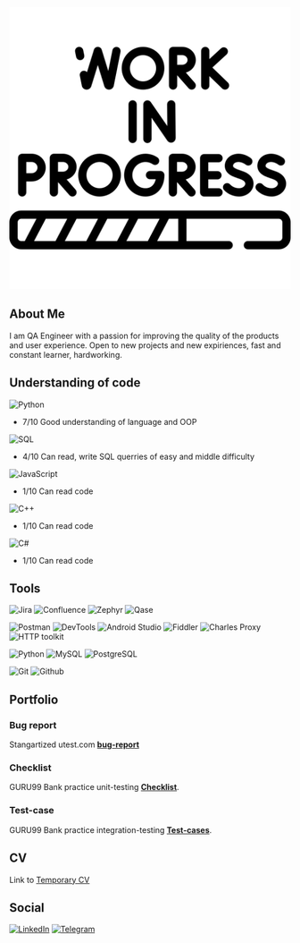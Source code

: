 [![Header](https://github.com/IvanSoregashi/IvanSoregashi/blob/main/assets/work-in-progress.png)](https://github.com/IvanSoregashi/)
## About Me
I am QA Engineer with a passion for improving the quality of the products and user experience.
Open to new projects and new expiriences, fast and constant learner, hardworking.

## Understanding of code

![Python](https://img.shields.io/badge/Python-090909?style=for-the-badge&logo=Python&logoColor=8cc4d7 "Python")
* 7/10 Good understanding of language and OOP

![SQL](https://img.shields.io/badge/SQL-090909?style=for-the-badge&logo=SQL&logoColor=8cc4d7 "SQL")
* 4/10 Can read, write SQL querries of easy and middle difficulty

![JavaScript](https://img.shields.io/badge/JavaScript-090909?style=for-the-badge&logo=JavaScript&logoColor=8cc4d7 "JavaScript")
* 1/10 Can read code

![C++](https://img.shields.io/badge/C++-090909?style=for-the-badge&logo=Cplusplus&logoColor=8cc4d7 "C++")
* 1/10 Can read code

![C#](https://img.shields.io/badge/C_Sharp-090909?style=for-the-badge&logo=Csharp&logoColor=8cc4d7 "C#")
* 1/10 Can read code

## Tools

![Jira](https://img.shields.io/badge/Jira-090909?style=for-the-badge&logo=jira&logoColor=136be1 "Jira")
![Confluence](https://img.shields.io/badge/Confluence-090909?style=for-the-badge&logo=confluence&logoColor=136be1 "Confluence")
![Zephyr](https://img.shields.io/badge/Zephyr-090909?style=for-the-badge&logo=zephyr&logoColor=136be1 "Zephyr")
![Qase](https://img.shields.io/badge/Qase-090909?style=for-the-badge&logo=qase&logoColor=136be1 "Qase")

![Postman](https://img.shields.io/badge/Postman-090909?style=for-the-badge&logo=postman&logoColor=f76935 "Postman")
![DevTools](https://img.shields.io/badge/DevTools-090909?style=for-the-badge&logo=googlechrome&logoColor=2674f2 "DevTools")
![Android Studio](https://img.shields.io/badge/AndroidStudio-090909?style=for-the-badge&logo=androidstudio&logoColor=3ad07d "Android Studio")
![Fiddler](https://img.shields.io/badge/Fiddler-090909?style=for-the-badge&logo=fiddler&logoColor=8cc4d7 "Fiddler")
![Charles Proxy](https://img.shields.io/badge/CharlesProxy-090909?style=for-the-badge&logo=charlesproxy&logoColor=8cc4d7 "Charles Proxy")
![HTTP toolkit](https://img.shields.io/badge/HTTPtoolkit-090909?style=for-the-badge&logo=httptoolkit&logoColor=8cc4d7 "HTTP toolkit")

![Python](https://img.shields.io/badge/Python-090909?style=for-the-badge&logo=python "Python")
![MySQL](https://img.shields.io/badge/MySQL-090909?style=for-the-badge&logo=mysql "MySQL")
![PostgreSQL](https://img.shields.io/badge/PostgreSQL-090909?style=for-the-badge&logo=postgresql "PostgreSQL")

![Git](https://img.shields.io/badge/Git-090909?style=for-the-badge&logo=git&logoColor=f76935 "Git")
![Github](https://img.shields.io/badge/Github-090909?style=for-the-badge&logo=github&logoColor=ffffff "Github")


## Portfolio
### Bug report

Stangartized utest.com [**bug-report**](https://github.com/IvanSoregashi/IvanSoregashi/blob/main/resume/Bug-report_mobile-utest.md  "Link to markdown file on github")

### Checklist

GURU99 Bank practice unit-testing [**Checklist**](https://github.com/IvanSoregashi/IvanSoregashi/blob/main/assets/G99_TC.PNG "picture of google sheet").

### Test-case

GURU99 Bank practice integration-testing [**Test-cases**](https://github.com/IvanSoregashi/IvanSoregashi/blob/main/assets/G99_TC.PNG "picture of google sheet").


## CV
Link to [Temporary CV](https://github.com/IvanSoregashi/IvanSoregashi/blob/main/assets/SIA.pdf "hh generated pdf")

## Social
[![LinkedIn](https://img.shields.io/badge/Linkedin-090909?style=for-the-badge&logo=linkedin&logoColor=0073b1)](https://www.linkedin.com/in/ivan-shiriaev/ "LinkedIn Prifile")
[![Telegram](https://img.shields.io/badge/Telegram-090909?style=for-the-badge&logo=telegram&logoColor=31a5db)](https://t.me/Affliction8 "Telegram")
